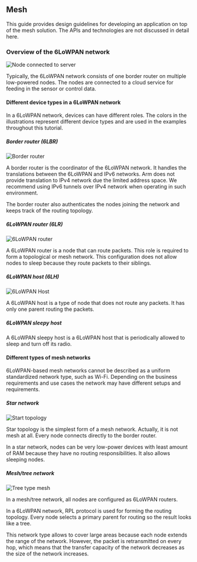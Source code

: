 <h2 id="mesh-tech">Mesh</h2>

This guide provides design guidelines for developing an application on top of the mesh solution. The APIs and technologies are not discussed in detail here.

### Overview of the 6LoWPAN network

![Node connected to server](https://s3-us-west-2.amazonaws.com/mbed-os-docs-images/node_to_server.png)

Typically, the 6LoWPAN network consists of one border router on multiple low-powered nodes. The nodes are connected to a cloud service for feeding in the sensor or control data.

#### Different device types in a 6LoWPAN network

In a 6LoWPAN network, devices can have different roles. The colors in the illustrations represent different device types and are used in the examples throughout this tutorial.

##### Border router (6LBR)

![Border router](https://s3-us-west-2.amazonaws.com/mbed-os-docs-images/br.png)

A border router is the coordinator of the 6LoWPAN network. It handles the translations between the 6LoWPAN and IPv6 networks. Arm does not provide translation to IPv4 network due the limited address space. We recommend using IPv6 tunnels over IPv4 network when operating in such environment.

The border router also authenticates the nodes joining the network and keeps track of the routing topology.

##### 6LoWPAN router (6LR)

![6LoWPAN router](https://s3-us-west-2.amazonaws.com/mbed-os-docs-images/6lr.png)

A 6LoWPAN router is a node that can route packets. This role is required to form a topological or mesh network. This configuration does not allow nodes to sleep because they route packets to their siblings.

##### 6LoWPAN host (6LH)

![6LoWPAN Host](https://s3-us-west-2.amazonaws.com/mbed-os-docs-images/6lh.png)

A 6LoWPAN host is a type of node that does not route any packets. It has only one parent routing the packets.

##### 6LoWPAN sleepy host

A 6LoWPAN sleepy host is a 6LoWPAN host that is periodically allowed to sleep and turn off its radio.

#### Different types of mesh networks

6LoWPAN-based mesh networks cannot be described as a uniform standardized network type, such as Wi-Fi. Depending on the business requirements and use cases the network may have different setups and requirements.

##### Star network

![Start topology](https://s3-us-west-2.amazonaws.com/mbed-os-docs-images/star_topology.png)

Star topology is the simplest form of a mesh network. Actually, it is not mesh at all. Every node connects directly to the border router.

In a star network, nodes can be very low-power devices with least amount of RAM because they have no routing responsibilities. It also allows sleeping nodes.

##### Mesh/tree network

![Tree type mesh](https://s3-us-west-2.amazonaws.com/mbed-os-docs-images/mesh.png)

In a mesh/tree network, all nodes are configured as 6LoWPAN routers.

In a 6LoWPAN network, RPL protocol is used for forming the routing topology. Every node selects a primary parent for routing so the result looks like a tree.

This network type allows to cover large areas because each node extends the range of the network. However, the packet is retransmitted on every hop, which means that the transfer capacity of the network decreases as the size of the network increases.
